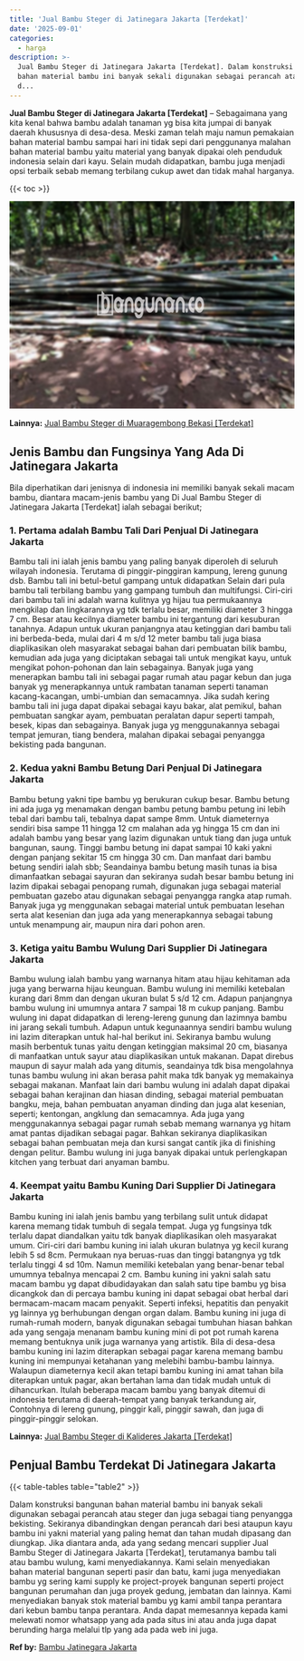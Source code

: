 ```yaml
---
title: 'Jual Bambu Steger di Jatinegara Jakarta [Terdekat]'
date: '2025-09-01'
categories:
  - harga
description: >-
  Jual Bambu Steger di Jatinegara Jakarta [Terdekat]. Dalam konstruksi bangunan
  bahan material bambu ini banyak sekali digunakan sebagai perancah atau steger
  d...
---
```


**Jual Bambu Steger di Jatinegara Jakarta \[Terdekat\]** – Sebagaimana yang kita kenal bahwa bambu adalah tanaman yg bisa kita jumpai di banyak daerah khususnya di desa-desa. Meski zaman telah maju namun pemakaian bahan material bambu sampai hari ini tidak sepi dari penggunanya malahan bahan material bambu yaitu material yang banyak dipakai oleh penduduk indonesia selain dari kayu. Selain mudah didapatkan, bambu juga menjadi opsi terbaik sebab memang terbilang cukup awet dan tidak mahal harganya.

{{< toc >}}

![Jual Bambu Steger di Jatinegara Jakarta [Terdekat]](/images/jual-bambu-tali-27.png)

**Lainnya:** [Jual Bambu Steger di Muaragembong Bekasi \[Terdekat\]](https://bambu.bangunan.co/jual-bambu-steger-di-muaragembong-bekasi-terdekat/)

## Jenis Bambu dan Fungsinya Yang Ada Di Jatinegara Jakarta

Bila diperhatikan dari jenisnya di indonesia ini memiliki banyak sekali macam bambu, diantara macam-jenis bambu yang Di Jual Bambu Steger di Jatinegara Jakarta \[Terdekat\] ialah sebagai berikut;

### 1\. Pertama adalah Bambu Tali Dari Penjual Di Jatinegara Jakarta

Bambu tali ini ialah jenis bambu yang paling banyak diperoleh di seluruh wilayah indonesia. Terutama di pinggir-pinggiran kampung, lereng gunung dsb. Bambu tali ini betul-betul gampang untuk didapatkan Selain dari pula bambu tali terbilang bambu yang gampang tumbuh dan multifungsi. Ciri-ciri dari bambu tali ini adalah warna kulitnya yg hijau tua permukaannya mengkilap dan lingkarannya yg tdk terlalu besar, memiliki diameter 3 hingga 7 cm. Besar atau kecilnya diameter bambu ini tergantung dari kesuburan tanahnya. Adapun untuk ukuran panjangnya atau ketinggian dari bambu tali ini berbeda-beda, mulai dari 4 m s/d 12 meter bambu tali juga biasa diaplikasikan oleh masyarakat sebagai bahan dari pembuatan bilik bambu, kemudian ada juga yang diciptakan sebagai tali untuk mengikat kayu, untuk mengikat pohon-pohonan dan lain sebagainya. Banyak juga yang menerapkan bambu tali ini sebagai pagar rumah atau pagar kebun dan juga banyak yg menerapkannya untuk rambatan tanaman seperti tanaman kacang-kacangan, umbi-umbian dan semacamnya. Jika sudah kering bambu tali ini juga dapat dipakai sebagai kayu bakar, alat pemikul, bahan pembuatan sangkar ayam, pembuatan peralatan dapur seperti tampah, besek, kipas dan sebagainya. Banyak juga yg menggunakannya sebagai tempat jemuran, tiang bendera, malahan dipakai sebagai penyangga bekisting pada bangunan.

### 2\. Kedua yakni Bambu Betung Dari Penjual Di Jatinegara Jakarta

Bambu betung yakni tipe bambu yg berukuran cukup besar. Bambu betung ini ada juga yg menamakan dengan bambu petung bambu petung ini lebih tebal dari bambu tali, tebalnya dapat sampe 8mm. Untuk diameternya sendiri bisa sampe 11 hingga 12 cm malahan ada yg hingga 15 cm dan ini adalah bambu yang besar yang lazim digunakan untuk tiang dan juga untuk bangunan, saung. Tinggi bambu betung ini dapat sampai 10 kaki yakni dengan panjang sekitar 15 cm hingga 30 cm. Dan manfaat dari bambu betung sendiri ialah sbb; Seandainya bambu betung masih tunas ia bisa dimanfaatkan sebagai sayuran dan sekiranya sudah besar bambu betung ini lazim dipakai sebagai penopang rumah, digunakan juga sebagai material pembuatan gazebo atau digunakan sebagai penyangga rangka atap rumah. Banyak juga yg menggunakan sebagai material untuk pembuatan lesehan serta alat kesenian dan juga ada yang menerapkannya sebagai tabung untuk menampung air, maupun nira dari pohon aren.

### 3\. Ketiga yaitu Bambu Wulung Dari Supplier Di Jatinegara Jakarta

Bambu wulung ialah bambu yang warnanya hitam atau hijau kehitaman ada juga yang berwarna hijau keunguan. Bambu wulung ini memiliki ketebalan kurang dari 8mm dan dengan ukuran bulat 5 s/d 12 cm. Adapun panjangnya bambu wulung ini umumnya antara 7 sampai 18 m cukup panjang. Bambu wulung ini dapat didapatkan di lereng-lereng gunung dan lazimnya bambu ini jarang sekali tumbuh. Adapun untuk kegunaannya sendiri bambu wulung ini lazim diterapkan untuk hal-hal berikut ini. Sekiranya bambu wulung masih berbentuk tunas yaitu dengan ketinggian maksimal 20 cm, biasanya di manfaatkan untuk sayur atau diaplikasikan untuk makanan. Dapat direbus maupun di sayur malah ada yang ditumis, seandainya tdk bisa mengolahnya tunas bambu wulung ini akan berasa pahit maka tdk banyak yg memakainya sebagai makanan. Manfaat lain dari bambu wulung ini adalah dapat dipakai sebagai bahan kerajinan dan hiasan dinding, sebagai material pembuatan bangku, meja, bahan pembuatan anyaman dinding dan juga alat kesenian, seperti; kentongan, angklung dan semacamnya. Ada juga yang menggunakannya sebagai pagar rumah sebab memang warnanya yg hitam amat pantas dijadikan sebagai pagar. Bahkan sekiranya diaplikasikan sebagai bahan pembuatan meja dan kursi sangat cantik jika di finishing dengan pelitur. Bambu wulung ini juga banyak dipakai untuk perlengkapan kitchen yang terbuat dari anyaman bambu.

### 4\. Keempat yaitu Bambu Kuning Dari Supplier Di Jatinegara Jakarta

Bambu kuning ini ialah jenis bambu yang terbilang sulit untuk didapat karena memang tidak tumbuh di segala tempat. Juga yg fungsinya tdk terlalu dapat diandalkan yaitu tdk banyak diaplikasikan oleh masyarakat umum. Ciri-ciri dari bambu kuning ini ialah ukuran bulatnya yg kecil kurang lebih 5 sd 8cm. Permukaan nya beruas-ruas dan tinggi batangnya yg tdk terlalu tinggi 4 sd 10m. Namun memiliki ketebalan yang benar-benar tebal umumnya tebalnya mencapai 2 cm. Bambu kuning ini yakni salah satu macam bambu yg dapat dibudidayakan dan salah satu tipe bambu yg bisa dicangkok dan di percaya bambu kuning ini dapat sebagai obat herbal dari bermacam-macam macam penyakit. Seperti infeksi, hepatitis dan penyakit yg lainnya yg berhubungan dengan organ dalam. Bambu kuning ini juga di rumah-rumah modern, banyak digunakan sebagai tumbuhan hiasan bahkan ada yang sengaja menanam bambu kuning mini di pot pot rumah karena memang bentuknya unik juga warnanya yang artistik. Bila di desa-desa bambu kuning ini lazim diterapkan sebagai pagar karena memang bambu kuning ini mempunyai ketahanan yang melebihi bambu-bambu lainnya. Walaupun diameternya kecil akan tetapi bambu kuning ini amat tahan bila diterapkan untuk pagar, akan bertahan lama dan tidak mudah untuk di dihancurkan. Itulah beberapa macam bambu yang banyak ditemui di indonesia terutama di daerah-tempat yang banyak terkandung air, Contohnya di lereng gunung, pinggir kali, pinggir sawah, dan juga di pinggir-pinggir selokan.

**Lainnya:** [Jual Bambu Steger di Kalideres Jakarta \[Terdekat\]](https://bambu.bangunan.co/jual-bambu-steger-di-kalideres-jakarta-terdekat/)

## Penjual Bambu Terdekat Di Jatinegara Jakarta

{{< table-tables table="table2" >}}

Dalam konstruksi bangunan bahan material bambu ini banyak sekali digunakan sebagai perancah atau steger dan juga sebagai tiang penyangga bekisting. Sekiranya dibandingkan dengan perancah dari besi ataupun kayu bambu ini yakni material yang paling hemat dan tahan mudah dipasang dan diungkap. Jika diantara anda, ada yang sedang mencari supplier Jual Bambu Steger di Jatinegara Jakarta \[Terdekat\], terutamanya bambu tali atau bambu wulung, kami menyediakannya. Kami selain menyediakan bahan material bangunan seperti pasir dan batu, kami juga menyediakan bambu yg sering kami supply ke project-proyek bangunan seperti project bangunan perumahan dan juga proyek gedung, jembatan dan lainnya. Kami menyediakan banyak stok material bambu yg kami ambil tanpa perantara dari kebun bambu tanpa perantara. Anda dapat memesannya kepada kami melewati nomor whatsapp yang ada pada situs ini atau anda juga dapat berunding harga melalui tlp yang ada pada web ini juga.

**Ref by:** [Bambu Jatinegara Jakarta](https://id.wikipedia.org/wiki/Bambu)
